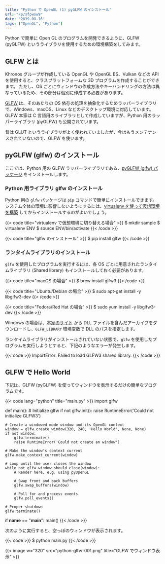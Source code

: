 ```yaml
---
title: "Python で OpenGL (1) pyGLFW のインストール"
url: "/p/sfpwow9"
date: "2019-08-16"
tags: ["OpenGL", "Python"]
---
```


Python で簡単に Open GL のプログラムを開発できるように、GLFW (pyGLFW) というライブラリを使用するための環境構築をしてみます。

GLFW とは
----

Khronos グループが作成している OpenGL や OpenGL ES、Vulkan などの API を使用すると、クラスプラットフォームな 3D プログラムを作成することができます。
ただし、OS ごとにウィンドウの作成方法やキーハンドリングの方法は異なっているため、その部分は個別に作成する必要があります。

[GLFW](https://www.glfw.org/) は、そのあたりの OS 依存の処理を抽象化するためラッパーライブラリで、Windows、macOS、Linux などのデスクトップ環境に対応しています。
GLFW 本家は C 言語用のライブラリとして作成していますが、Python 用のラッパーライブラリ (pyGLFW) も公開されています。

昔は GLUT というライブラリがよく使われていましたが、今はもうメンテナンスされていないので、GLFW を使います。


pyGLFW (glfw) のインストール
----

ここでは、Python 用の GLFW ラッパーライブラリである、[pyGLFW (glfw) パッケージ](https://pypi.org/project/glfw/) をインストールします。

### Python 用ライブラリ glfw のインストール

Python 用の `glfw` パッケージは `pip` コマンドで簡単にインストールできます。
システム全体の環境に影響しないようにするには、[virtualenv を使って仮想環境を構築](https://maku77.github.io/python/env/virtualenv.html) してからインストールするのがよいでしょう。

{{< code title="virtualenv で仮想環境に切り替える場合" >}}
$ mkdir sample
$ virtualenv ENV
$ source ENV/bin/activate
{{< /code >}}

{{< code title="glfw のインストール" >}}
$ pip install glfw
{{< /code >}}

### ランタイムライブラリのインストール

`glfw` を使用したプログラムを実行するには、各 OS ごとに用意されたランタイムライブラリ (Shared library) もインストールしておく必要があります。

{{< code title="macOS の場合" >}}
$ brew install glfw3
{{< /code >}}

{{< code title="Ubuntu/Debian の場合" >}}
$ sudo apt-get install -y libglfw3-dev
{{< /code >}}

{{< code title="Fedora/Red Hat の場合" >}}
$ sudo yum install -y libglfw3-dev
{{< /code >}}

Windows の場合は、[本家のサイト](https://www.glfw.org/download.html) から DLL ファイルを含んだアーカイブをダウンロードし、`GLFW_LIBRARY` 環境変数で DLL のパスを指定します。

ランタイムライブラリがインストールされていない状態で、`glfw` を使用したプログラムを実行しようとすると、下記のようなエラーが発生します。

{{< code >}}
ImportError: Failed to load GLFW3 shared library.
{{< /code >}}


GLFW で Hello World
----

下記は、GLFW (pyGLFW) を使ってウィンドウを表示するだけの簡単なプログラムです。

{{< code lang="python" title="main.py" >}}
import glfw

def main():
    # Initialize glfw
    if not glfw.init():
        raise RuntimeError('Could not initialize GLFW3')

    # Create a windowed mode window and its OpenGL context
    window = glfw.create_window(320, 240, 'Hello World', None, None)
    if not window:
        glfw.terminate()
        raise RuntimeError('Could not create an window')

    # Make the window's context current
    glfw.make_context_current(window)

    # Loop until the user closes the window
    while not glfw.window_should_close(window):
        # Render here, e.g. using pyOpenGL

        # Swap front and back buffers
        glfw.swap_buffers(window)

        # Poll for and process events
        glfw.poll_events()

    # Proper shutdown
    glfw.terminate()

if __name__ == "__main__":
    main()
{{< /code >}}

次のように実行すると、空っぽのウィンドウが表示されます。

{{< code >}}
$ python main.py
{{< /code >}}

{{< image w="320" src="python-glfw-001.png" title="GLFW でウィンドウ表示" >}}

